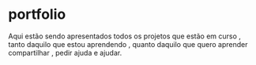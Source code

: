 # portfolio
Aqui estão sendo apresentados todos os projetos que estão em curso , tanto daquilo que estou aprendendo , quanto daquilo  que quero aprender compartilhar , pedir ajuda e ajudar.
